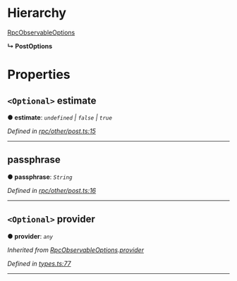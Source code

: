 

# Hierarchy

 [RpcObservableOptions](_types_.rpcobservableoptions.md)

**↳ PostOptions**

# Properties

<a id="estimate"></a>

## `<Optional>` estimate

**● estimate**: *`undefined` \| `false` \| `true`*

*Defined in [rpc/other/post.ts:15](https://github.com/paritytech/js-libs/blob/5287f0f/packages/light.js/src/rpc/other/post.ts#L15)*

___
<a id="passphrase"></a>

##  passphrase

**● passphrase**: *`String`*

*Defined in [rpc/other/post.ts:16](https://github.com/paritytech/js-libs/blob/5287f0f/packages/light.js/src/rpc/other/post.ts#L16)*

___
<a id="provider"></a>

## `<Optional>` provider

**● provider**: *`any`*

*Inherited from [RpcObservableOptions](_types_.rpcobservableoptions.md).[provider](_types_.rpcobservableoptions.md#provider)*

*Defined in [types.ts:77](https://github.com/paritytech/js-libs/blob/5287f0f/packages/light.js/src/types.ts#L77)*

___

